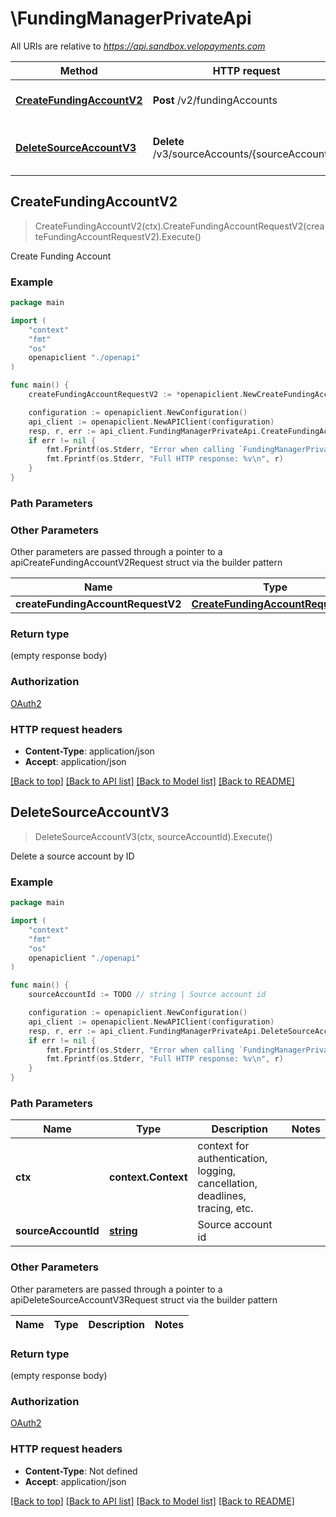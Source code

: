 # \FundingManagerPrivateApi

All URIs are relative to *https://api.sandbox.velopayments.com*

Method | HTTP request | Description
------------- | ------------- | -------------
[**CreateFundingAccountV2**](FundingManagerPrivateApi.md#CreateFundingAccountV2) | **Post** /v2/fundingAccounts | Create Funding Account
[**DeleteSourceAccountV3**](FundingManagerPrivateApi.md#DeleteSourceAccountV3) | **Delete** /v3/sourceAccounts/{sourceAccountId} | Delete a source account by ID



## CreateFundingAccountV2

> CreateFundingAccountV2(ctx).CreateFundingAccountRequestV2(createFundingAccountRequestV2).Execute()

Create Funding Account



### Example

```go
package main

import (
    "context"
    "fmt"
    "os"
    openapiclient "./openapi"
)

func main() {
    createFundingAccountRequestV2 := *openapiclient.NewCreateFundingAccountRequestV2("Type_example", "Name_example", "PayorId_example") // CreateFundingAccountRequestV2 |  (optional)

    configuration := openapiclient.NewConfiguration()
    api_client := openapiclient.NewAPIClient(configuration)
    resp, r, err := api_client.FundingManagerPrivateApi.CreateFundingAccountV2(context.Background()).CreateFundingAccountRequestV2(createFundingAccountRequestV2).Execute()
    if err != nil {
        fmt.Fprintf(os.Stderr, "Error when calling `FundingManagerPrivateApi.CreateFundingAccountV2``: %v\n", err)
        fmt.Fprintf(os.Stderr, "Full HTTP response: %v\n", r)
    }
}
```

### Path Parameters



### Other Parameters

Other parameters are passed through a pointer to a apiCreateFundingAccountV2Request struct via the builder pattern


Name | Type | Description  | Notes
------------- | ------------- | ------------- | -------------
 **createFundingAccountRequestV2** | [**CreateFundingAccountRequestV2**](CreateFundingAccountRequestV2.md) |  | 

### Return type

 (empty response body)

### Authorization

[OAuth2](../README.md#OAuth2)

### HTTP request headers

- **Content-Type**: application/json
- **Accept**: application/json

[[Back to top]](#) [[Back to API list]](../README.md#documentation-for-api-endpoints)
[[Back to Model list]](../README.md#documentation-for-models)
[[Back to README]](../README.md)


## DeleteSourceAccountV3

> DeleteSourceAccountV3(ctx, sourceAccountId).Execute()

Delete a source account by ID



### Example

```go
package main

import (
    "context"
    "fmt"
    "os"
    openapiclient "./openapi"
)

func main() {
    sourceAccountId := TODO // string | Source account id

    configuration := openapiclient.NewConfiguration()
    api_client := openapiclient.NewAPIClient(configuration)
    resp, r, err := api_client.FundingManagerPrivateApi.DeleteSourceAccountV3(context.Background(), sourceAccountId).Execute()
    if err != nil {
        fmt.Fprintf(os.Stderr, "Error when calling `FundingManagerPrivateApi.DeleteSourceAccountV3``: %v\n", err)
        fmt.Fprintf(os.Stderr, "Full HTTP response: %v\n", r)
    }
}
```

### Path Parameters


Name | Type | Description  | Notes
------------- | ------------- | ------------- | -------------
**ctx** | **context.Context** | context for authentication, logging, cancellation, deadlines, tracing, etc.
**sourceAccountId** | [**string**](.md) | Source account id | 

### Other Parameters

Other parameters are passed through a pointer to a apiDeleteSourceAccountV3Request struct via the builder pattern


Name | Type | Description  | Notes
------------- | ------------- | ------------- | -------------


### Return type

 (empty response body)

### Authorization

[OAuth2](../README.md#OAuth2)

### HTTP request headers

- **Content-Type**: Not defined
- **Accept**: application/json

[[Back to top]](#) [[Back to API list]](../README.md#documentation-for-api-endpoints)
[[Back to Model list]](../README.md#documentation-for-models)
[[Back to README]](../README.md)

